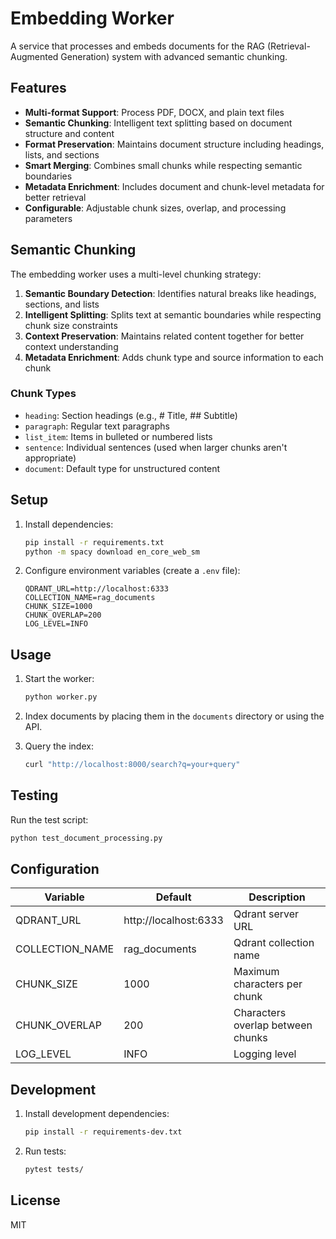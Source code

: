 # Embedding Worker

A service that processes and embeds documents for the RAG (Retrieval-Augmented Generation) system with advanced semantic chunking.

## Features

- **Multi-format Support**: Process PDF, DOCX, and plain text files
- **Semantic Chunking**: Intelligent text splitting based on document structure and content
- **Format Preservation**: Maintains document structure including headings, lists, and sections
- **Smart Merging**: Combines small chunks while respecting semantic boundaries
- **Metadata Enrichment**: Includes document and chunk-level metadata for better retrieval
- **Configurable**: Adjustable chunk sizes, overlap, and processing parameters

## Semantic Chunking

The embedding worker uses a multi-level chunking strategy:

1. **Semantic Boundary Detection**: Identifies natural breaks like headings, sections, and lists
2. **Intelligent Splitting**: Splits text at semantic boundaries while respecting chunk size constraints
3. **Context Preservation**: Maintains related content together for better context understanding
4. **Metadata Enrichment**: Adds chunk type and source information to each chunk

### Chunk Types

- `heading`: Section headings (e.g., # Title, ## Subtitle)
- `paragraph`: Regular text paragraphs
- `list_item`: Items in bulleted or numbered lists
- `sentence`: Individual sentences (used when larger chunks aren't appropriate)
- `document`: Default type for unstructured content

## Setup

1. Install dependencies:
   ```bash
   pip install -r requirements.txt
   python -m spacy download en_core_web_sm
   ```

2. Configure environment variables (create a `.env` file):
   ```
   QDRANT_URL=http://localhost:6333
   COLLECTION_NAME=rag_documents
   CHUNK_SIZE=1000
   CHUNK_OVERLAP=200
   LOG_LEVEL=INFO
   ```

## Usage

1. Start the worker:
   ```bash
   python worker.py
   ```

2. Index documents by placing them in the `documents` directory or using the API.

3. Query the index:
   ```bash
   curl "http://localhost:8000/search?q=your+query"
   ```

## Testing

Run the test script:
```bash
python test_document_processing.py
```

## Configuration

| Variable | Default | Description |
|----------|---------|-------------|
| QDRANT_URL | http://localhost:6333 | Qdrant server URL |
| COLLECTION_NAME | rag_documents | Qdrant collection name |
| CHUNK_SIZE | 1000 | Maximum characters per chunk |
| CHUNK_OVERLAP | 200 | Characters overlap between chunks |
| LOG_LEVEL | INFO | Logging level |

## Development

1. Install development dependencies:
   ```bash
   pip install -r requirements-dev.txt
   ```

2. Run tests:
   ```bash
   pytest tests/
   ```

## License

MIT
